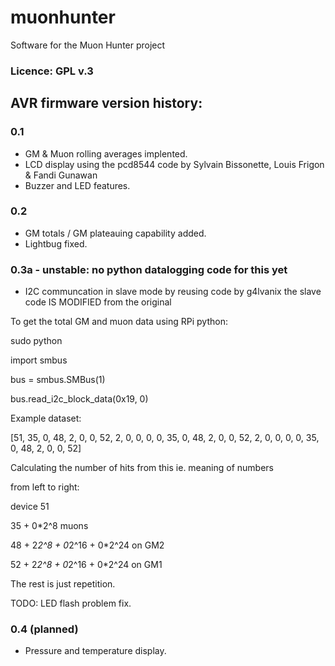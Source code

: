 # muonhunter
Software for the Muon Hunter project

### Licence: GPL v.3

## AVR firmware version history:

### 0.1
- GM & Muon rolling averages implented.
- LCD display using the pcd8544 code by Sylvain Bissonette,
Louis Frigon & Fandi Gunawan
- Buzzer and LED features.

### 0.2 
- GM totals / GM plateauing capability added.
- Lightbug fixed.

### 0.3a - unstable: no python datalogging code for this yet
- I2C communcation in slave mode by reusing code by g4lvanix
the slave code IS MODIFIED from the original

To get the total GM and muon data using RPi python:

sudo python

import smbus

bus = smbus.SMBus(1)

bus.read_i2c_block_data(0x19, 0)

Example dataset:

[51, 35, 0, 48, 2, 0, 0, 52, 2, 0, 0, 0, 0, 35, 0, 48, 2, 0, 0, 52, 2, 0, 0, 0, 0, 35, 0, 48, 2, 0, 0, 52]

Calculating the number of hits from this ie. meaning of numbers

from left to right:

device 51

35 + 0*2^8 muons

48 + 2*2^8 + 0*2^16 + 0*2^24 on GM2

52 + 2*2^8 + 0*2^16 + 0*2^24 on GM1

The rest is just repetition.

TODO: LED flash problem fix.


### 0.4 (planned) 
- Pressure and temperature display.
